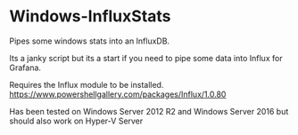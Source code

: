 # Windows-InfluxStats
Pipes some windows stats into an InfluxDB.

Its a janky script but its a start if you need to pipe some data into Influx for Grafana.

Requires the Influx module to be installed. https://www.powershellgallery.com/packages/Influx/1.0.80

Has been tested on Windows Server 2012 R2 and Windows Server 2016 but should also work on Hyper-V Server
